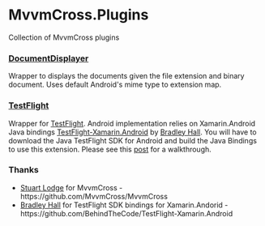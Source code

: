 MvvmCross.Plugins
=======================
Collection of MvvmCross plugins

<h3><a href="https://github.com/asednev/MvvmCross.Plugins/tree/master/dESCO.MvvmCross.Plugins.DocumentDisplayer">DocumentDisplayer</a></h3>

Wrapper to displays the documents given the file extension and binary document. Uses default Android's mime type to extension map.


<h3><a href="https://github.com/asednev/MvvmCross.Plugins/tree/master/dESCO.MvvmCross.Plugins.TestFlight">TestFlight</a></h3>

Wrapper for <a href="http://testflightapp.com">TestFlight</a>. Android implementation relies on Xamarin.Android Java bindings <a href="https://github.com/BehindTheCode/TestFlight-Xamarin.Android">TestFlight-Xamarin.Android</a> by <a href="https://github.com/BradleyHall">Bradley Hall</a>. You will have to download the Java TestFlight SDK for Android and build the Java Bindings to use this extension. Please see this <a href="http://www.behindthecode.net/wordpress/testflight-for-xamarin-android/">post</a> for a walkthrough.

<h3>Thanks</h3>
<ul>
<li>
<a href="https://twitter.com/slodge">Stuart Lodge</a> for MvvmCross - https://github.com/MvvmCross/MvvmCross
</li>
<li>
 <a href="https://github.com/BradleyHall">Bradley Hall</a> for TestFlight SDK bindings for Xamarin.Andorid - https://github.com/BehindTheCode/TestFlight-Xamarin.Android
</li>
</ul>
